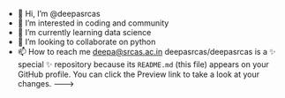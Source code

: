 - 👋 Hi, I’m @deepasrcas
- 👀 I’m interested in coding and community
- 🌱 I’m currently learning data science
- 💞️ I’m looking to collaborate on python
- 📫 How to reach me deepa@srcas.ac.in
deepasrcas/deepasrcas is a ✨ special ✨ repository because its `README.md` (this file) appears on your GitHub profile.
You can click the Preview link to take a look at your changes.
--->
